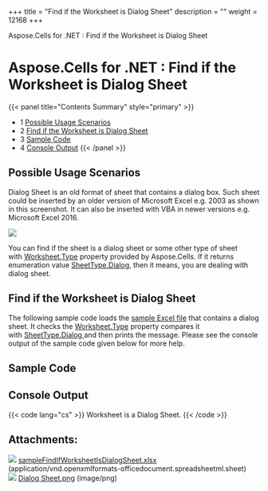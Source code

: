 +++
title = "Find if the Worksheet is Dialog Sheet" 
description = "" 
weight = 12168 
+++

Aspose.Cells for .NET : Find if the Worksheet is Dialog Sheet  

# Aspose.Cells for .NET : Find if the Worksheet is Dialog Sheet


{{< panel title="Contents Summary" style="primary" >}}
*   1 [Possible Usage Scenarios](#FindiftheWorksheetisDialogSheet-PossibleUsageScenarios)
*   2 [Find if the Worksheet is Dialog Sheet](#FindiftheWorksheetisDialogSheet-FindiftheWorksheetisDialogSheet)
*   3 [Sample Code](#FindiftheWorksheetisDialogSheet-SampleCode)
*   4 [Console Output](#FindiftheWorksheetisDialogSheet-ConsoleOutput)
{{< /panel >}}
 

## Possible Usage Scenarios

Dialog Sheet is an old format of sheet that contains a dialog box. Such sheet could be inserted by an older version of Microsoft Excel e.g. 2003 as shown in this screenshot. It can also be inserted with VBA in newer versions e.g. Microsoft Excel 2016.

![](https://docs2.aspose.com/cells/net/attachments/64454872/64716826.png)

You can find if the sheet is a dialog sheet or some other type of sheet with [Worksheet.Type](https://apireference.aspose.com/net/cells/aspose.cells/worksheet/properties/type) property provided by Aspose.Cells. If it returns enumeration value [SheetType.Dialog](https://apireference.aspose.com/net/cells/aspose.cells/sheettype), then it means, you are dealing with dialog sheet.

## Find if the Worksheet is Dialog Sheet

The following sample code loads the [sample Excel file](https://docs2.aspose.com/cells/net/attachments/64454872/64716820.xlsx) that contains a dialog sheet. It checks the [Worksheet.Type](https://apireference.aspose.com/net/cells/aspose.cells/worksheet/properties/type) property compares it with [SheetType.Dialog ](https://apireference.aspose.com/net/cells/aspose.cells/sheettype)and then prints the message. Please see the console output of the sample code given below for more help.

## Sample Code

## Console Output

{{< code lang="cs" >}}
Worksheet is a Dialog Sheet.
{{< /code >}}

## Attachments:

![](https://docs2.aspose.com/cells/net/images/icons/bullet_blue.gif) [sampleFindIfWorksheetIsDialogSheet.xlsx](https://docs2.aspose.com/cells/net/attachments/64454872/64716820.xlsx) (application/vnd.openxmlformats-officedocument.spreadsheetml.sheet)  
![](https://docs2.aspose.com/cells/net/images/icons/bullet_blue.gif) [Dialog Sheet.png](https://docs2.aspose.com/cells/net/attachments/64454872/64716826.png) (image/png)  

